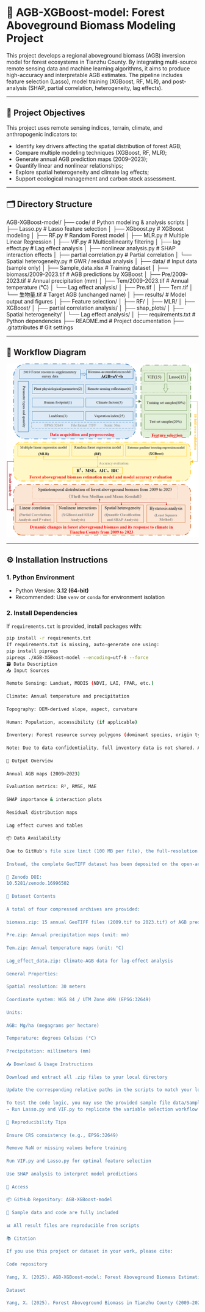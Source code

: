 # 🌲 AGB-XGBoost-model: Forest Aboveground Biomass Modeling Project

This project develops a regional aboveground biomass (AGB) inversion model for forest ecosystems in Tianzhu County. By integrating multi-source remote sensing data and machine learning algorithms, it aims to produce high-accuracy and interpretable AGB estimates. The pipeline includes feature selection (Lasso), model training (XGBoost, RF, MLR), and post-analysis (SHAP, partial correlation, heterogeneity, lag effects).

---

## 📌 Project Objectives

This project uses remote sensing indices, terrain, climate, and anthropogenic indicators to:

- Identify key drivers affecting the spatial distribution of forest AGB;
- Compare multiple modeling techniques (XGBoost, RF, MLR);
- Generate annual AGB prediction maps (2009–2023);
- Quantify linear and nonlinear relationships;
- Explore spatial heterogeneity and climate lag effects;
- Support ecological management and carbon stock assessment.

---

## 🗂️ Directory Structure

AGB-XGBoost-model/
├── code/                           # Python modeling & analysis scripts
│   ├── Lasso.py                    # Lasso feature selection
│   ├── XGboost.py                  # XGBoost modeling
│   ├── RF.py                       # Random Forest model
│   ├── MLR.py                      # Multiple Linear Regression
│   ├── VIF.py                      # Multicollinearity filtering
│   ├── lag effect.py               # Lag effect analysis
│   ├── nonlinear analysis.py       # SHAP interaction effects
│   ├── partial correlation.py      # Partial correlation
│   └── Spatial heterogeneity.py    # GWR / residual analysis
│
├── data/                           # Input data (sample only)
│   ├── Sample_data.xlsx            # Training dataset
│   ├── biomass/2009-2023.tif       # AGB predictions by XGBoost
│   ├── Pre/2009-2023.tif           # Annual precipitation (mm)
│   ├── Tem/2009-2023.tif           # Annual temperature (°C)
│   └── Lag effect analysis/
│       ├── Pre.tif
│       ├── Tem.tif
│       └── 生物量.tif              # Target AGB (unchanged name)
│
├── results/                        # Model output and figures
│   ├── Feature selection/
│   ├── RF/
│   ├── MLR/
│   ├── XGBoost/
│   ├── partial correlation analysis/
│   ├── shap_plots/
│   ├── Spatial heterogeneity/
│   └── Lag effect analysis/
│
├── requirements.txt               # Python dependencies
├── README.md                      # Project documentation
├── .gitattributes                 # Git settings

---

## 🧭 Workflow Diagram

![Workflow](results/Technical%20route.png)

---

## ⚙️ Installation Instructions

### 1. Python Environment

- Python Version: **3.12 (64-bit)**
- Recommended: Use `venv` or `conda` for environment isolation

### 2. Install Dependencies

If `requirements.txt` is provided, install packages with:

```bash
pip install -r requirements.txt
If requirements.txt is missing, auto-generate one using:
pip install pipreqs
pipreqs ./AGB-XGBoost-model --encoding=utf-8 --force
🗃️ Data Description
📥 Input Sources

Remote Sensing: Landsat, MODIS (NDVI, LAI, FPAR, etc.)

Climate: Annual temperature and precipitation

Topography: DEM-derived slope, aspect, curvature

Human: Population, accessibility (if applicable)

Inventory: Forest resource survey polygons (dominant species, origin types)

Note: Due to data confidentiality, full inventory data is not shared. A sample dataset (Sample_data.xlsx) is provided for demonstration.

💾 Output Overview

Annual AGB maps (2009–2023)

Evaluation metrics: R², RMSE, MAE

SHAP importance & interaction plots

Residual distribution maps

Lag effect curves and tables

📦 Data Availability

Due to GitHub's file size limit (100 MB per file), the full-resolution datasets generated in this project—including annual forest aboveground biomass (AGB) predictions (2009–2023) and remote sensing-derived climate variables (temperature and precipitation)—are not hosted in this repository.

Instead, the complete GeoTIFF dataset has been deposited on the open-access platform Zenodo for public download and citation:

🔗 Zenodo DOI:
10.5281/zenodo.16996502

📁 Dataset Contents

A total of four compressed archives are provided:

biomass.zip: 15 annual GeoTIFF files (2009.tif to 2023.tif) of AGB predictions

Pre.zip: Annual precipitation maps (unit: mm)

Tem.zip: Annual temperature maps (unit: °C)

Lag_effect_data.zip: Climate–AGB data for lag-effect analysis

General Properties:

Spatial resolution: 30 meters

Coordinate system: WGS 84 / UTM Zone 49N (EPSG:32649)

Units:

AGB: Mg/ha (megagrams per hectare)

Temperature: degrees Celsius (°C)

Precipitation: millimeters (mm)

📥 Download & Usage Instructions

Download and extract all .zip files to your local directory

Update the corresponding relative paths in the scripts to match your local file locations

To test the code logic, you may use the provided sample file data/Sample_data.xlsx
→ Run Lasso.py and VIF.py to replicate the variable selection workflow

🧠 Reproducibility Tips

Ensure CRS consistency (e.g., EPSG:32649)

Remove NaN or missing values before training

Run VIF.py and Lasso.py for optimal feature selection

Use SHAP analysis to interpret model predictions

🔗 Access

📦 GitHub Repository: AGB-XGBoost-model

📁 Sample data and code are fully included

📊 All result files are reproducible from scripts

📚 Citation

If you use this project or dataset in your work, please cite:

Code repository

Yang, X. (2025). AGB-XGBoost-model: Forest Aboveground Biomass Estimation Using Remote Sensing and Explainable Machine Learning. GitHub. https://github.com/xuany8540/AGB-XGBoost-model

Dataset

Yang, X. (2025). Forest Aboveground Biomass in Tianzhu County (2009–2023) [Data set]. Zenodo. https://doi.org/10.5281/zenodo.16996502

